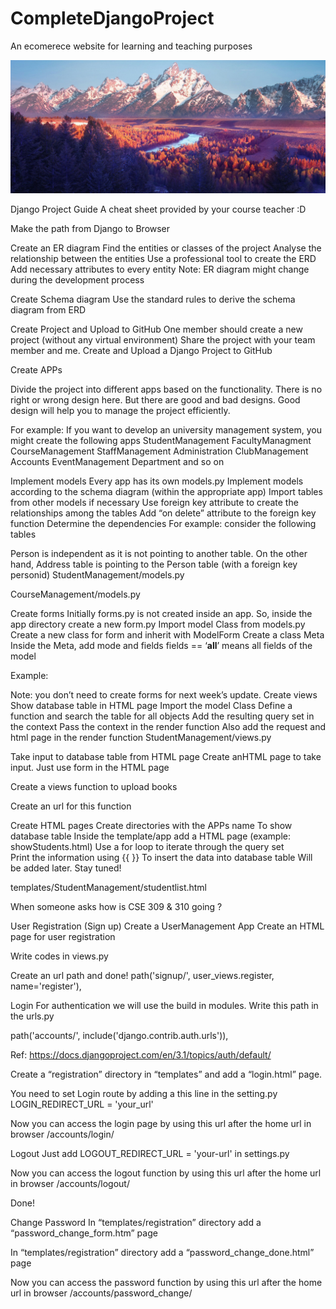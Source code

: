# CompleteDjangoProject
An ecomerece website for learning and teaching purposes

<img src="media/slider/nature3.jpg">

Django Project Guide
A cheat sheet provided by your course teacher :D 






Make the path from Django to Browser 




Create an ER diagram
Find the entities or classes of the project
Analyse the relationship between the entities 
Use a professional tool to create the ERD
Add necessary attributes to every entity 
Note: ER diagram might change during the development process

Create Schema diagram
Use the standard rules to derive the schema diagram from ERD









Create Project and Upload to GitHub
One member should create a new project (without any virtual environment)
Share the project with your team member and me. 
Create and Upload a Django Project to GitHub 


Create APPs



Divide the project into different apps based on the functionality. There is no right or wrong design here. But there are good and bad designs. Good design will help you to manage the project efficiently.

For example: If you want to develop an university management system, you might create the following apps 
StudentManagement
FacultyManagment
CourseManagement
StaffManagement
Administration
ClubManagement 
Accounts
EventManagement 
Department 
and so on 


Implement models 
Every app has its own models.py
Implement models according to the schema diagram (within the appropriate app)
Import tables from other models if necessary
Use foreign key attribute to create the relationships among the tables 
Add “on delete” attribute to the foreign key function
Determine the dependencies 
For example: consider the following tables
	
Person is independent as it is not pointing to another table. On the other hand, Address table is pointing to the Person table (with a foreign key personid) 
StudentManagement/models.py 


CourseManagement/models.py


Create forms 
Initially forms.py is not created inside an app. So, inside the app directory create a new form.py 
Import model Class from models.py
Create a new class for form and inherit with ModelForm
Create a class Meta 
Inside the Meta, add mode and fields
fields == ‘__all__’ means all fields of the model

Example: 

Note: you don’t need to create forms for next week’s update.
Create views 
Show database table in HTML page
Import the model Class
Define a function and search the table for all objects
Add the resulting query set in the context
Pass the context in the render function
Also add the request and html page in the render function 
StudentManagement/views.py


Take input to database table from HTML page
Create anHTML page to take input. Just use form in the HTML page 

Create a views function to upload books

Create an url for this function



Create HTML pages 
Create directories with the APPs name
To show database table
Inside the template/app add a HTML page (example: showStudents.html) 
Use a for loop to iterate through the query set  
Print the information using {{ }} 
To insert the data into database table 
Will be added later. Stay tuned!

templates/StudentManagement/studentlist.html

When someone asks how is CSE 309 & 310 going ?




User Registration (Sign up)
Create a UserManagement App 
Create an HTML page for user registration

Write codes in views.py


Create an url path and done!
path('signup/', user_views.register, name='register'),





Login
For authentication we will use the build in modules. Write this path in the urls.py

path('accounts/', include('django.contrib.auth.urls')),

	
Ref: https://docs.djangoproject.com/en/3.1/topics/auth/default/ 


Create a “registration” directory in “templates” and add a “login.html” page.

You need to set Login route by adding a this line in the setting.py
LOGIN_REDIRECT_URL = 'your_url'


Now you can access the login page by using this url after the home url in browser 
/accounts/login/








Logout
Just add LOGOUT_REDIRECT_URL = 'your-url' in settings.py



Now you can access the logout function by using this url after the home url in browser 
/accounts/logout/

Done!


Change Password
In “templates/registration” directory add a “password_change_form.htm” page


In “templates/registration” directory add a “password_change_done.html” page


Now you can access the password function by using this url after the home url in browser 
/accounts/password_change/



